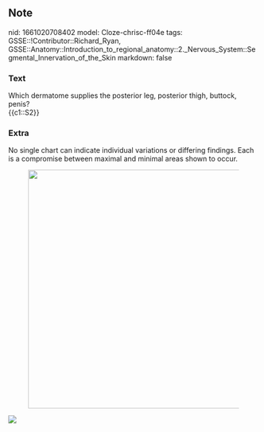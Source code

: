 ## Note
nid: 1661020708402
model: Cloze-chrisc-ff04e
tags: GSSE::!Contributor::Richard_Ryan, GSSE::Anatomy::Introduction_to_regional_anatomy::2._Nervous_System::Segmental_Innervation_of_the_Skin
markdown: false

### Text
<div class="toggle">
  Which dermatome supplies the posterior leg, posterior thigh,
  buttock, penis?
</div>
<div class="toggle">
  {{c1::S2}}
</div>

### Extra
<p id="c3c5d9a0-e186-4526-968c-939ca90a503a" class="">No single
chart can indicate individual variations or differing findings.
Each is a compromise between maximal and minimal areas shown to
occur.
<figure id="a2a57350-4ef3-4c51-b5b7-264d40a602ea" class="image">
  <a href= 
  "Segmental%20Innervation%20of%20the%20Skin%20e218fc1cea564038acdf1e0c547899fa/Untitled%207.png">
  <img style="width:480px" src= 
  "43f136bef966c612da34afbe2f461d332cd99ac8.png"></a>
</figure>
<p id="0afc8b68-8e64-4e30-9be0-591f9366249d" class=""><img src= 
"Grant_1962_663.png">
